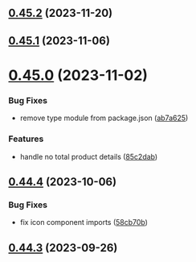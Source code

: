## [0.45.2](https://github.com/idbi/components/compare/v0.45.1...v0.45.2) (2023-11-20)



## [0.45.1](https://github.com/idbi/components/compare/v0.45.0...v0.45.1) (2023-11-06)



# [0.45.0](https://github.com/idbi/components/compare/v0.44.4...v0.45.0) (2023-11-02)


### Bug Fixes

* remove type module from package.json ([ab7a625](https://github.com/idbi/components/commit/ab7a625b280036a94b8072be2d0a8802044f9d65))


### Features

* handle no total product details ([85c2dab](https://github.com/idbi/components/commit/85c2dabcfe955fe90cbb3ad98f48ff2a8c2b9c2b))



## [0.44.4](https://github.com/idbi/components/compare/v0.44.3...v0.44.4) (2023-10-06)


### Bug Fixes

* fix icon component imports ([58cb70b](https://github.com/idbi/components/commit/58cb70b710f180fc8d6e801d29877aed554fd8a2))



## [0.44.3](https://github.com/idbi/components/compare/v0.44.2...v0.44.3) (2023-09-26)



